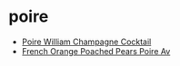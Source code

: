 # poire

 * [Poire William Champagne Cocktail](../../index/p/poire-william-champagne-cocktail-200781.json)
 * [French Orange Poached Pears Poire Av](../../index/f/french-orange-poached-pears-poire-av.json)
